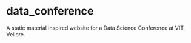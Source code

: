 # data_conference
A static material inspired website for a Data Science Conference at VIT, Vellore.
